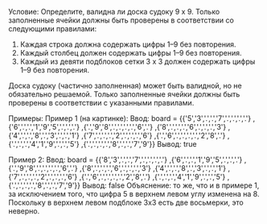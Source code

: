 Условие:
Определите, валидна ли доска судоку 9 x 9. Только заполненные ячейки должны быть проверены в соответствии со следующими правилами:
1. Каждая строка должна содержать цифры 1–9 без повторения.
2. Каждый столбец должен содержать цифры 1–9 без повторения.
3. Каждый из девяти подблоков сетки 3 x 3 должен содержать цифры 1–9 без повторения.

Доска судоку (частично заполненная) может быть валидной, но не обязательно решаемой. Только заполненные ячейки должны быть проверены в соответствии с указанными правилами.

Примеры:
Пример 1 (на картинке):
Ввод: board =
{{'5','3','.','.','7','.','.','.','.'}
,{'6','.','.','1','9','5','.','.','.'}
,{'.','9','8','.','.','.','.','6','.'}
,{'8','.','.','.','6','.','.','.','3'}
,{'4','.','.','8','.','3','.','.','1'}
,{'7','.','.','.','2','.','.','.','6'}
,{'.','6','.','.','.','.','2','8','.'}
,{'.','.','.','4','1','9','.','.','5'}
,{'.','.','.','.','8','.','.','7','9'}}
Вывод: true

Пример 2:
Ввод: board =
{{'8','3','.','.','7','.','.','.','.'}
,{'6','.','.','1','9','5','.','.','.'}
,{'.','9','8','.','.','.','.','6','.'}
,{'8','.','.','.','6','.','.','.','3'}
,{'4','.','.','8','.','3','.','.','1'}
,{'7','.','.','.','2','.','.','.','6'}
,{'.','6','.','.','.','.','2','8','.'}
,{'.','.','.','4','1','9','.','.','5'}
,{'.','.','.','.','8','.','.','7','9'}}
Вывод: false
Объяснение: то же, что и в примере 1, за исключением того, что цифра 5 в верхнем левом углу изменена на 8. Поскольку в верхнем левом подблоке 3x3 есть две восьмерки, это неверно.